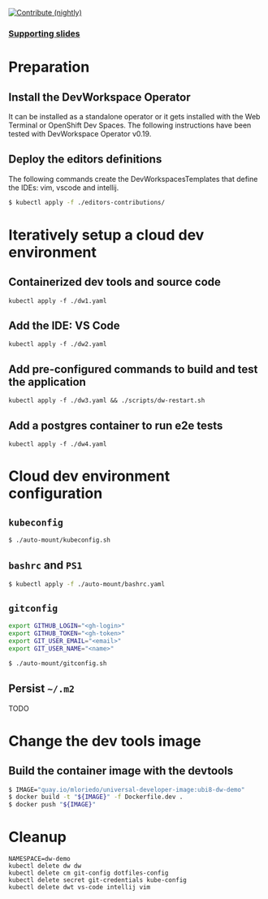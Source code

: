 [![Contribute (nightly)](https://img.shields.io/static/v1?label=nightly%20Che&message=for%20maintainers&logo=eclipseche&color=FDB940&labelColor=525C86)](https://che-dogfooding.apps.che-dev.x6e0.p1.openshiftapps.com/#https://github.com/l0rd/devworkspace-demo?che-editor=che-incubator/che-code/insiders)

### [Supporting slides](https://docs.google.com/presentation/d/1ckYOEJTLBla_tcCqspecYOXXnH00FM--VqYlpI-srdk/edit#slide=id.g1288a653e6f_0_147)

# Preparation

## Install the DevWorkspace Operator
It can be installed as a standalone operator or it gets installed with the Web Terminal or OpenShift Dev Spaces. The following instructions have been tested with DevWorkspace Operator v0.19.

## Deploy the editors definitions

The following commands create the DevWorkspacesTemplates that define the IDEs: vim, vscode and intellij.

```bash
$ kubectl apply -f ./editors-contributions/
```

# Iteratively setup a cloud dev environment

## Containerized dev tools and source code 

`kubectl apply -f ./dw1.yaml`

## Add the IDE: VS Code

`kubectl apply -f ./dw2.yaml`

## Add pre-configured commands to build and test the application

`kubectl apply -f ./dw3.yaml && ./scripts/dw-restart.sh `

## Add a postgres container to run e2e tests

`kubectl apply -f ./dw4.yaml`

# Cloud dev environment configuration

## `kubeconfig`

```bash
$ ./auto-mount/kubeconfig.sh
```

## `bashrc` and `PS1`

```bash
$ kubectl apply -f ./auto-mount/bashrc.yaml 
```

## `gitconfig`

```bash
export GITHUB_LOGIN="<gh-login>"
export GITHUB_TOKEN="<gh-token>"
export GIT_USER_EMAIL="<email>"
export GIT_USER_NAME="<name>"

$ ./auto-mount/gitconfig.sh
```

## Persist `~/.m2`

TODO

# Change the dev tools image

## Build the container image with the devtools

```bash
$ IMAGE="quay.io/mloriedo/universal-developer-image:ubi8-dw-demo"
$ docker build -t "${IMAGE}" -f Dockerfile.dev .
$ docker push "${IMAGE}"
```

# Cleanup

```
NAMESPACE=dw-demo
kubectl delete dw dw
kubectl delete cm git-config dotfiles-config
kubectl delete secret git-credentials kube-config
kubectl delete dwt vs-code intellij vim
```
